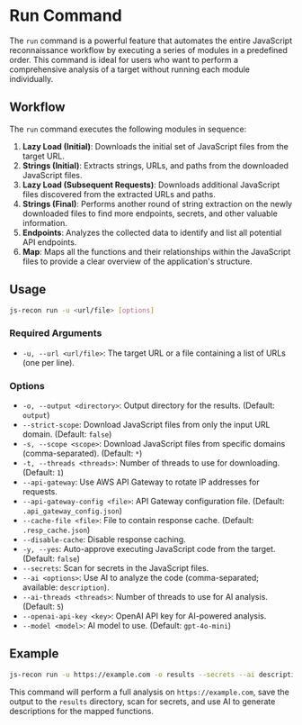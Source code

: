 # Run Command

The `run` command is a powerful feature that automates the entire JavaScript reconnaissance workflow by executing a series of modules in a predefined order. This command is ideal for users who want to perform a comprehensive analysis of a target without running each module individually.

## Workflow

The `run` command executes the following modules in sequence:

1.  **Lazy Load (Initial)**: Downloads the initial set of JavaScript files from the target URL.
2.  **Strings (Initial)**: Extracts strings, URLs, and paths from the downloaded JavaScript files.
3.  **Lazy Load (Subsequent Requests)**: Downloads additional JavaScript files discovered from the extracted URLs and paths.
4.  **Strings (Final)**: Performs another round of string extraction on the newly downloaded files to find more endpoints, secrets, and other valuable information.
5.  **Endpoints**: Analyzes the collected data to identify and list all potential API endpoints.
6.  **Map**: Maps all the functions and their relationships within the JavaScript files to provide a clear overview of the application's structure.

## Usage

```bash
js-recon run -u <url/file> [options]
```

### Required Arguments

- `-u, --url <url/file>`: The target URL or a file containing a list of URLs (one per line).

### Options

- `-o, --output <directory>`: Output directory for the results. (Default: `output`)
- `--strict-scope`: Download JavaScript files from only the input URL domain. (Default: `false`)
- `-s, --scope <scope>`: Download JavaScript files from specific domains (comma-separated). (Default: `*`)
- `-t, --threads <threads>`: Number of threads to use for downloading. (Default: `1`)
- `--api-gateway`: Use AWS API Gateway to rotate IP addresses for requests.
- `--api-gateway-config <file>`: API Gateway configuration file. (Default: `.api_gateway_config.json`)
- `--cache-file <file>`: File to contain response cache. (Default: `.resp_cache.json`)
- `--disable-cache`: Disable response caching.
- `-y, --yes`: Auto-approve executing JavaScript code from the target. (Default: `false`)
- `--secrets`: Scan for secrets in the JavaScript files.
- `--ai <options>`: Use AI to analyze the code (comma-separated; available: `description`).
- `--ai-threads <threads>`: Number of threads to use for AI analysis. (Default: `5`)
- `--openai-api-key <key>`: OpenAI API key for AI-powered analysis.
- `--model <model>`: AI model to use. (Default: `gpt-4o-mini`)

## Example

```bash
js-recon run -u https://example.com -o results --secrets --ai description
```

This command will perform a full analysis on `https://example.com`, save the output to the `results` directory, scan for secrets, and use AI to generate descriptions for the mapped functions.
